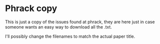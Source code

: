 Phrack copy
===========

This is just a copy of the issues found at phrack, they are here just in case
someone wants an easy way to download all the .txt.

I'll possibly change the filenames to match the actual paper title.
